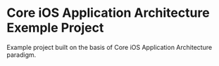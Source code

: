# Core iOS Application Architecture Exemple Project
Example project built on the basis of Core iOS Application Architecture paradigm.

